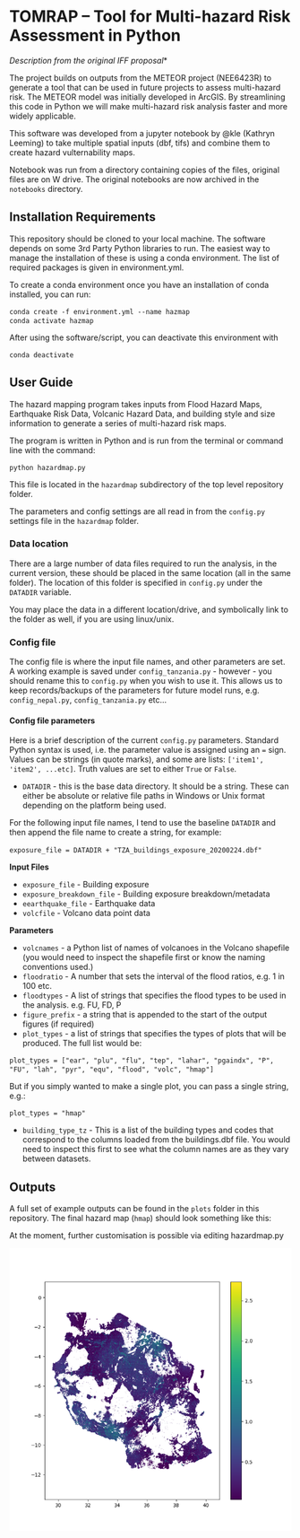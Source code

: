 # TOMRAP – Tool for Multi-hazard Risk Assessment in Python

*Description from the original IFF proposal**

The project builds on outputs from the METEOR project (NEE6423R) to generate a tool that can be used in future projects to assess multi-hazard risk. The METEOR model was initially developed in ArcGIS. By streamlining this code in Python we will make multi-hazard risk analysis faster and more widely applicable.

This software was developed from a jupyter notebook by @kle (Kathryn Leeming) to take multiple spatial inputs (dbf, tifs) and combine them to create hazard vulternability maps.

Notebook was run from a directory containing copies of the files, original files are on W drive. The original notebooks are now archived in the `notebooks` directory.


## Installation Requirements

This repository should be cloned to your local machine. The software depends on some 3rd Party Python 
libraries to run. The easiest way to manage the installation of these is using a conda environment.
The list of required packages is given in environment.yml.

To create a conda environment once you have an installation of conda installed, you can run:

```
conda create -f environment.yml --name hazmap
conda activate hazmap
```

After using the software/script, you can deactivate this environment with

```
conda deactivate
```


## User Guide

The hazard mapping program takes inputs from Flood Hazard Maps, Earthquake Risk Data, Volcanic Hazard Data, and
building style and size information to generate a series of multi-hazard risk maps. 

The program is written in Python and is run from the terminal or command line with the command:

```
python hazardmap.py
```

This file is located in the `hazardmap` subdirectory of the top level repository folder.

The parameters and config settings are all read in from the `config.py` settings file in the `hazardmap` folder.

### Data location

There are a large number of data files required to run the analysis, in the current version, these should be placed in the same location (all in the same folder). The location of this folder is specified in `config.py` under the `DATADIR` variable. 

You may place the data in a different location/drive, and symbolically link to the folder as well, if you are using linux/unix.


### Config file

The config file is where the input file names, and other parameters are set. A working example is saved under `config_tanzania.py` - however - you should rename this to `config.py` when you wish to use it. This allows us to keep records/backups of the parameters for future model runs, e.g. `config_nepal.py`, `config_tanzania.py` etc...


#### Config file parameters

Here is a brief description of the current  `config.py` parameters. Standard Python syntax is used, i.e. the parameter value is assigned using an `=` sign. Values can be strings (in quote marks), and some are lists: `['item1', 'item2', ...etc]`. Truth values are set to either `True` or `False`. 


 - `DATADIR`  - this is the base data directory. It should be a string. These can either be absolute or relative file paths in Windows or Unix format depending on the platform being used.

For the following input file names, I tend to use the baseline `DATADIR` and then append the file name to create a string, for example:

`exposure_file = DATADIR + "TZA_buildings_exposure_20200224.dbf"`

**Input Files**

 - `exposure_file`  - Building exposure
 - `exposure_breakdown_file`  - Building exposure breakdown/metadata
 - `eearthquake_file`  -  Earthquake data
 - `volcfile`  - Volcano data point data

**Parameters**

 - `volcnames`  - a Python list of names of volcanoes in the Volcano shapefile (you would need to inspect the shapefile first or know the naming conventions used.)
 - `floodratio`  -  A number that sets the interval of the flood ratios, e.g. 1 in 100 etc. 
 - `floodtypes`  -  A list of strings that specifies the flood types to be used in the analysis. e.g. FU, FD, P
 - `figure_prefix`  - a string that is appended to the start of the output figures (if required)
 - `plot_types`  - a list of strings that specifies the types of plots that will be produced. The full list would be:

```
plot_types = ["ear", "plu", "flu", "tep", "lahar", "pgaindx", "P", "FU", "lah", "pyr", "equ", "flood", "volc", "hmap"]
```

But if you simply wanted to make a single plot, you can pass a single string, e.g.:
 
```
plot_types = "hmap"
```

 - `building_type_tz`  -  This is a list of the building types and codes that correspond to the columns loaded from the buildings.dbf file. You would need to inspect this first to see what the column names are as they vary between datasets.

 ## Outputs

 A full set of example outputs can be found in the `plots` folder in this repository. The final hazard map (`hmap`) should look something like this:

 At the moment, further customisation is possible via editing hazardmap.py

 ![hmap](plots/output_hmap.png)
